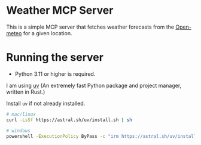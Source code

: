 # Weather MCP Server

This is a simple MCP server that fetches weather forecasts from the [Open-meteo](https://open-meteo.com) for a given location.

# Running the server

- Python 3.11 or higher is required.

I am using [uv](https://docs.astral.sh/uv/) (An extremely fast Python package and project manager, written in Rust.)

Install `uv` if not already installed.

```bash
# mac/linux
curl -LsSf https://astral.sh/uv/install.sh | sh

# windows
powershell -ExecutionPolicy ByPass -c "irm https://astral.sh/uv/install.ps1 | iex"
```
